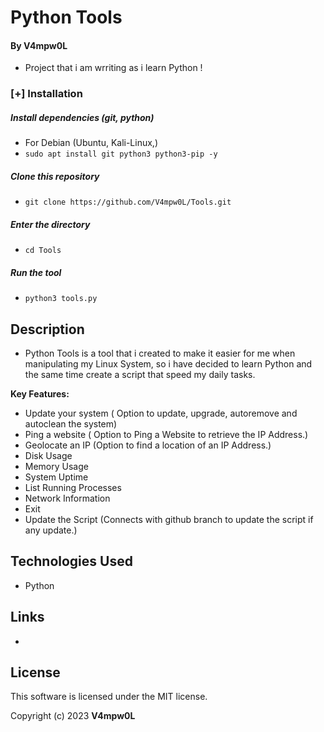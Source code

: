 # Python Tools 
  
  
 #### By V4mpw0L 
 
  * Project that i am wrriting as i learn Python !
    
### [+] Installation

##### Install dependencies (git, python)

 - For Debian (Ubuntu, Kali-Linux,)
 - ```sudo apt install git python3 python3-pip -y```

##### Clone this repository

 - ```git clone https://github.com/V4mpw0L/Tools.git```

##### Enter the directory
 - ```cd Tools```

##### Run the tool
 - ```python3 tools.py```
    
 ## Description 
  
 * Python Tools is a tool that i created to make it easier for me when manipulating my Linux System, so i have decided to learn Python and the same time create a script that speed my daily tasks. 
  
 **Key Features:** 

 * Update your system ( Option to update, upgrade, autoremove and autoclean the system)
 * Ping a website ( Option to Ping a Website to retrieve the IP Address.)
 * Geolocate an IP (Option to find a location of an IP Address.)
 * Disk Usage
 * Memory Usage
 * System Uptime  
 * List Running Processes
 * Network Information
 * Exit
 * Update the Script (Connects with github branch to update the script if any update.)
   
 ## Technologies Used 
  
 * Python
   
 ## Links 
  
 *
  
 ## License 
  
 This software is licensed under the MIT license. 
  
 Copyright (c) 2023 **V4mpw0L**
